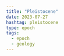 ```yaml
---
title: "Pleistocene"
date: 2023-07-27
hashtag: pleistocene
type: epoch
tags:
  - epoch
  - geology
---
```

